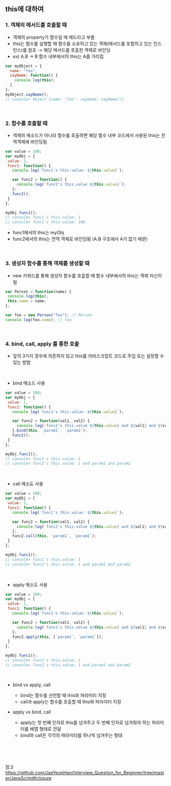 ## this에 대하여

### 1. 객체의 메서드를 호출할 때

- 객체의 property가 함수일 때 메드라고 부름
- this는 함수를 실행할 때 함수를 소유하고 있는 객체(메서드를 포함하고 있는 인스턴스)를 참조 -> 해당 메서드를 호출한 객체로 바인딩
- ex) A.B -> B 함수 내부에서의 this는 A를 가리킴

```javascript
var myObject = {
  name: "foo",
  sayName: function() {
    console.log(this);
  }
};
myObject.sayName();
// console> Object {name: "foo", sayName: sayName()}
```

<br>

### 2. 함수를 호출할 때
 - 객체의 메소드가 아니라 함수를 호출하면 해당 함수 내부 코드에서 사용된 this는 전역객체에 바인딩됨
 
 ```javascript
var value = 100;
var myObj = {
  value: 1,
  func1: function() {
    console.log(`func1's this.value: ${this.value}`);

    var func2 = function() {
      console.log(`func2's this.value ${this.value}`);
    };
    func2();
  }
};

myObj.func1();
// console> func1's this.value: 1
// console> func2's this.value: 100
```
- func1에서의 this는 myObj
- func2에서의 this는 전역 객체로 바인딩됨 (A.B 구조에서 A가 없기 때문)

<br>

### 3. 생성자 함수를 통해 객체를 생성할 때
 - new 키워드를 통해 생성자 함수를 호출할 때 함수 내부에서의 this는 객체 자신이 됨
 
 ```javascript
var Person = function(name) {
  console.log(this);
  this.name = name;
};

var foo = new Person("foo"); // Person
console.log(foo.name); // foo
```


<br>

### 4. bind, call, apply 를 통한 호출
 - 앞의 3가지 경우에 의존하지 않고 this를 자바스크립트 코드로 주입 또는 설정할 수 있는 방법

<br>
 
 - bind 메소드 사용
 ```javascript
var value = 100;
var myObj = {
  value: 1,
  func1: function() {
    console.log(`func1's this.value: ${this.value}`);

    var func2 = function(val1, val2) {
      console.log(`func2's this.value ${this.value} and ${val1} and ${val2}`);
    }.bind(this, `param1`, `param2`);
    func2();
  }
};

myObj.func1();
// console> func1's this.value: 1
// console> func2's this.value: 1 and param1 and param2
```

<br>

- call 메소도 사용

 ```javascript
var value = 100;
var myObj = {
  value: 1,
  func1: function() {
    console.log(`func1's this.value: ${this.value}`);

    var func2 = function(val1, val2) {
      console.log(`func2's this.value ${this.value} and ${val1} and ${val2}`);
    };
    func2.call(this, `param1`, `param2`);
  }
};

myObj.func1();
// console> func1's this.value: 1
// console> func2's this.value: 1 and param1 and param2
```
<br>

- apply 메소도 사용

 ```javascript
var value = 100;
var myObj = {
  value: 1,
  func1: function() {
    console.log(`func1's this.value: ${this.value}`);

    var func2 = function(val1, val2) {
      console.log(`func2's this.value ${this.value} and ${val1} and ${val2}`);
    };
    func2.apply(this, [`param1`, `param2`]);
  }
};

myObj.func1();
// console> func1's this.value: 1
// console> func2's this.value: 1 and param1 and param2
```
<br>

- bind vs apply, call 
  - bind는 함수를 선언할 때 this와 파라미터 지정
  - call과 apply는 함수를 호출할 때 this와 파라미터 지정

- apply vs bind, call 
  - apply는 첫 번째 인자로 this를 넘겨주고 두 번째 인자로 넘겨줘야 하는 파라미터를 배열 형태로 전달
  - bind와 call은 각각의 파라미터를 하나씩 넘겨주는 형태


<br>
<br>
<br>

참고 https://github.com/JaeYeopHan/Interview_Question_for_Beginner/tree/master/JavaScript#closure


